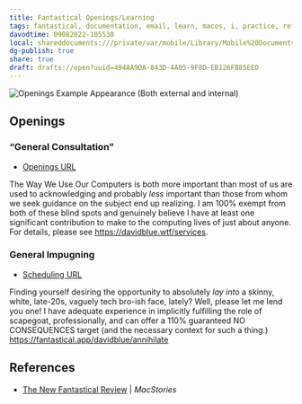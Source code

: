 ```yaml
---
title: Fantastical Openings/Learning
tags: fantastical, documentation, email, learn, macos, i, practice, reference
davodtime: 09082022-105530
local: shareddocuments:///private/var/mobile/Library/Mobile%20Documents/iCloud~md~obsidian/Documents/OBSHIDDIAN/drafts/494AA9DA-843D-4A05-9F8D-EB126FB85EED.md
dg-publish: true
share: true
draft: drafts://open?uuid=494AA9DA-843D-4A05-9F8D-EB126FB85EED
---
```


![Openings Example Appearance (Both external and internal)](https://i.snap.as/6mBS0CNS.png)

## Openings

### “General Consultation”
- [Openings URL](https://fantastical.app/davidblue/general-consultation)

The Way We Use Our Computers is both more important than most of us are used to acknowledging and probably *less* important than those from whom we seek guidance on the subject end up realizing. I am 100% exempt from both of these blind spots and genuinely believe I have at least one significant contribution to make to the computing lives of just about anyone. For details, please see https://davidblue.wtf/services.

### General Impugning
- [Scheduling URL](https://fantastical.app/davidblue/annihilate)

Finding yourself desiring the opportunity to absolutely *lay into* a skinny, white, late-20s, vaguely tech bro-ish face, lately? Well, please let me lend you one! I have adequate experience in implicitly fulfilling the role of scapegoat, professionally, and can offer a 110% guaranteed NO CONSEQUENCES target (and the necessary context for such a thing.) https://fantastical.app/davidblue/annihilate

## References
- [The New Fantastical Review](https://www.macstories.net/reviews/the-new-fantastical-review/) | *MacStories*